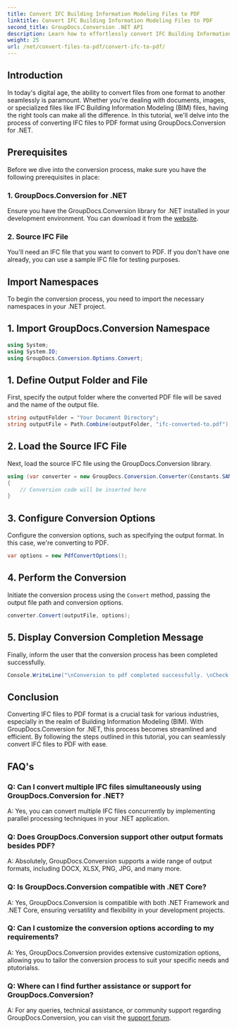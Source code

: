 ```yaml
---
title: Convert IFC Building Information Modeling Files to PDF
linktitle: Convert IFC Building Information Modeling Files to PDF
second_title: GroupDocs.Conversion .NET API
description: Learn how to effortlessly convert IFC Building Information Modeling files to PDF format using GroupDocs.Conversion for .NET.
weight: 25
url: /net/convert-files-to-pdf/convert-ifc-to-pdf/
---
```

## Introduction
In today's digital age, the ability to convert files from one format to another seamlessly is paramount. Whether you're dealing with documents, images, or specialized files like IFC Building Information Modeling (BIM) files, having the right tools can make all the difference. In this tutorial, we'll delve into the process of converting IFC files to PDF format using GroupDocs.Conversion for .NET. 
## Prerequisites
Before we dive into the conversion process, make sure you have the following prerequisites in place:
### 1. GroupDocs.Conversion for .NET
Ensure you have the GroupDocs.Conversion library for .NET installed in your development environment. You can download it from the [website](https://releases.groupdocs.com/conversion/net/).
### 2. Source IFC File
You'll need an IFC file that you want to convert to PDF. If you don't have one already, you can use a sample IFC file for testing purposes.

## Import Namespaces
To begin the conversion process, you need to import the necessary namespaces in your .NET project. 
## 1. Import GroupDocs.Conversion Namespace
```csharp
using System;
using System.IO;
using GroupDocs.Conversion.Options.Convert;
```
## 1. Define Output Folder and File
First, specify the output folder where the converted PDF file will be saved and the name of the output file.
```csharp
string outputFolder = "Your Document Directory";
string outputFile = Path.Combine(outputFolder, "ifc-converted-to.pdf");
```
## 2. Load the Source IFC File
Next, load the source IFC file using the GroupDocs.Conversion library.
```csharp
using (var converter = new GroupDocs.Conversion.Converter(Constants.SAMPLE_IFC))
{
    // Conversion code will be inserted here
}
```
## 3. Configure Conversion Options
Configure the conversion options, such as specifying the output format. In this case, we're converting to PDF.
```csharp
var options = new PdfConvertOptions();
```
## 4. Perform the Conversion
Initiate the conversion process using the `Convert` method, passing the output file path and conversion options.
```csharp
converter.Convert(outputFile, options);
```
## 5. Display Conversion Completion Message
Finally, inform the user that the conversion process has been completed successfully.
```csharp
Console.WriteLine("\nConversion to pdf completed successfully. \nCheck output in {0}", outputFolder);
```

## Conclusion
Converting IFC files to PDF format is a crucial task for various industries, especially in the realm of Building Information Modeling (BIM). With GroupDocs.Conversion for .NET, this process becomes streamlined and efficient. By following the steps outlined in this tutorial, you can seamlessly convert IFC files to PDF with ease.
## FAQ's
### Q: Can I convert multiple IFC files simultaneously using GroupDocs.Conversion for .NET?
A: Yes, you can convert multiple IFC files concurrently by implementing parallel processing techniques in your .NET application.
### Q: Does GroupDocs.Conversion support other output formats besides PDF?
A: Absolutely, GroupDocs.Conversion supports a wide range of output formats, including DOCX, XLSX, PNG, JPG, and many more.
### Q: Is GroupDocs.Conversion compatible with .NET Core?
A: Yes, GroupDocs.Conversion is compatible with both .NET Framework and .NET Core, ensuring versatility and flexibility in your development projects.
### Q: Can I customize the conversion options according to my requirements?
A: Yes, GroupDocs.Conversion provides extensive customization options, allowing you to tailor the conversion process to suit your specific needs and ptutorialss.
### Q: Where can I find further assistance or support for GroupDocs.Conversion?
A: For any queries, technical assistance, or community support regarding GroupDocs.Conversion, you can visit the [support forum](https://forum.groupdocs.com/c/conversion/11).
